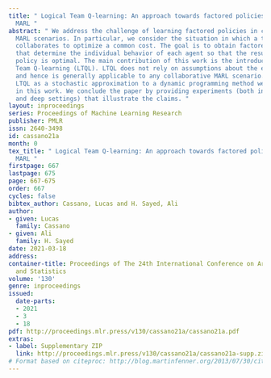 ```yaml
---
title: " Logical Team Q-learning: An approach towards factored policies in cooperative
  MARL "
abstract: " We address the challenge of learning factored policies in cooperative
  MARL scenarios. In particular, we consider the situation in which a team of agents
  collaborates to optimize a common cost. The goal is to obtain factored policies
  that determine the individual behavior of each agent so that the resulting joint
  policy is optimal. The main contribution of this work is the introduction of Logical
  Team Q-learning (LTQL). LTQL does not rely on assumptions about the environment
  and hence is generally applicable to any collaborative MARL scenario. We derive
  LTQL as a stochastic approximation to a dynamic programming method we introduce
  in this work. We conclude the paper by providing experiments (both in the tabular
  and deep settings) that illustrate the claims. "
layout: inproceedings
series: Proceedings of Machine Learning Research
publisher: PMLR
issn: 2640-3498
id: cassano21a
month: 0
tex_title: " Logical Team Q-learning: An approach towards factored policies in cooperative
  MARL "
firstpage: 667
lastpage: 675
page: 667-675
order: 667
cycles: false
bibtex_author: Cassano, Lucas and H. Sayed, Ali
author:
- given: Lucas
  family: Cassano
- given: Ali
  family: H. Sayed
date: 2021-03-18
address:
container-title: Proceedings of The 24th International Conference on Artificial Intelligence
  and Statistics
volume: '130'
genre: inproceedings
issued:
  date-parts:
  - 2021
  - 3
  - 18
pdf: http://proceedings.mlr.press/v130/cassano21a/cassano21a.pdf
extras:
- label: Supplementary ZIP
  link: http://proceedings.mlr.press/v130/cassano21a/cassano21a-supp.zip
# Format based on citeproc: http://blog.martinfenner.org/2013/07/30/citeproc-yaml-for-bibliographies/
---
```

